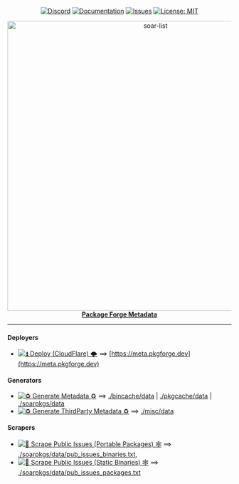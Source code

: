 <div align="center">

[discord-shield]: https://img.shields.io/discord/1313385177703256064?logo=%235865F2&label=Discord
[discord-url]: https://discord.gg/djJUs48Zbu
[stars-url]: https://github.com/pkgforge/soar/stargazers
[issues-shield]: https://img.shields.io/github/issues/pkgforge/metadata.svg
[issues-url]: https://github.com/pkgforge/metadata/issues
[license-shield]: https://img.shields.io/github/license/pkgforge/metadata.svg
[license-url]: https://github.com/pkgforge/metadata/blob/main/LICENSE
[doc-shield]: https://img.shields.io/badge/docs.pkgforge.dev-blue
[doc-url]: https://docs.pkgforge.dev/repositories

[![Discord][discord-shield]][discord-url]
[![Documentation][doc-shield]][doc-url]
[![Issues][issues-shield]][issues-url]
[![License: MIT][license-shield]][license-url]
</div>

<p align="center">
    <a href="https://github.com/pkgforge/soar">
        <img src="https://soar.pkgforge.dev/gif?tmp.dAOUIPvus4=tmp.tS8qFjRL0Y" alt="soar-list" width="650">
    </a><br> 
    <b><strong> <a href="https://meta.pkgforge.dev">Package Forge Metadata</a></code></strong></b>
    <br>
</p>

---

#### Deployers
- [![⏫ Deploy (CloudFlare) 🌩️](https://github.com/pkgforge/metadata/actions/workflows/deploy_cloudflare.yaml/badge.svg)](https://github.com/pkgforge/metadata/actions/workflows/deploy_cloudflare.yaml) ==> [https://meta.pkgforge.dev](https://meta.pkgforge.dev)

#### Generators
- [![♻️ Generate Metadata ♻️](https://github.com/pkgforge/metadata/actions/workflows/generate.yaml/badge.svg)](https://github.com/pkgforge/metadata/actions/workflows/generate.yaml) ==> [./bincache/data](https://github.com/pkgforge/metadata/tree/main/bincache/data) | [./pkgcache/data](https://github.com/pkgforge/metadata/tree/main/pkgcache/data) | [./soarpkgs/data](https://github.com/pkgforge/metadata/tree/main/soarpkgs/data)
- [![♻️ Generate ThirdParty Metadata ♻️](https://github.com/pkgforge/metadata/actions/workflows/gen_thirdparty_meta.yaml/badge.svg)](https://github.com/pkgforge/metadata/actions/workflows/gen_thirdparty_meta.yaml) ==> [./misc/data](https://github.com/pkgforge/metadata/tree/main/misc/data)

#### Scrapers
- [![🔎 Scrape Public Issues (Portable Packages) 🕸️](https://github.com/pkgforge/metadata/actions/workflows/scrape_issues_packages.yaml/badge.svg)](https://github.com/pkgforge/metadata/actions/workflows/scrape_issues_packages.yaml) ==> [./soarpkgs/data/pub_issues_binaries.txt](https://github.com/pkgforge/metadata/blob/main/soarpkgs/data/pub_issues_binaries.txt),
- [![🔎 Scrape Public Issues (Static Binaries) 🕸️](https://github.com/pkgforge/metadata/actions/workflows/scrape_issues_binaries.yaml/badge.svg)](https://github.com/pkgforge/metadata/actions/workflows/scrape_issues_binaries.yaml) ==> [./soarpkgs/data/pub_issues_packages.txt](https://github.com/pkgforge/metadata/blob/main/soarpkgs/data/pub_issues_packages.txt)
